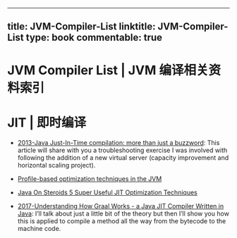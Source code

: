 
---
title: JVM-Compiler-List
linktitle: JVM-Compiler-List
type: book
commentable: true
---

# JVM Compiler List | JVM 编译相关资料索引

# JIT | 即时编译

- [2013-Java Just-In-Time compilation: more than just a buzzword](https://www.javacodegeeks.com/2013/07/java-just-in-time-compilation-more-than-just-a-buzzword.html): This article will share with you a troubleshooting exercise I was involved with following the addition of a new virtual server (capacity improvement and horizontal scaling project).

- [Profile-based optimization techniques in the JVM](https://t.co/KYKrcM1ycW)

- [Java On Steroids 5 Super Useful JIT Optimization Techniques](http://blog.takipi.com/java-on-steroids-5-super-useful-jit-optimization-techniques/)

- [2017-Understanding How Graal Works - a Java JIT Compiler Written in Java](http://chrisseaton.com/rubytruffle/jokerconf17/): I’ll talk about just a little bit of the theory but then I’ll show you how this is applied to compile a method all the way from the bytecode to the machine code.

    
